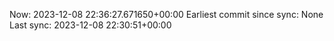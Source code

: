 Now: 2023-12-08 22:36:27.671650+00:00 Earliest commit since sync: None Last sync: 2023-12-08 22:30:51+00:00
